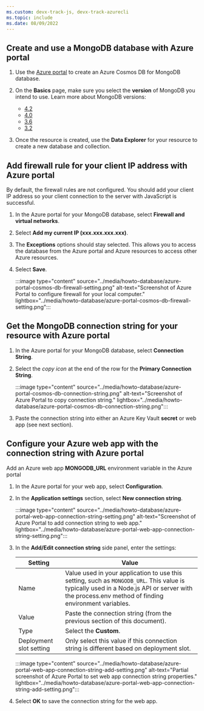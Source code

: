 ```yaml
---
ms.custom: devx-track-js, devx-track-azurecli
ms.topic: include
ms.date: 08/09/2022
---
```


## Create and use a MongoDB database with Azure portal 

1. Use the [Azure portal](https://ms.portal.azure.com/#create/Microsoft.DocumentDB) to create an Azure Cosmos DB for MongoDB database.
2. On the **Basics** page, make sure you select the **version** of MongoDB you intend to use. Learn more about MongoDB versions:
   * [4.2](/azure/cosmos-db/mongodb/feature-support-42)
   * [4.0](/azure/cosmos-db/mongodb/feature-support-40)
   * [3.6](/azure/cosmos-db/mongodb/feature-support-36)
   * [3.2](/azure/cosmos-db/mongodb/feature-support-32)

3. Once the resource is created, use the **Data Explorer** for your resource to create a new database and collection.

## Add firewall rule for your client IP address with Azure portal

By default, the firewall rules are not configured. You should add your client IP address so your client connection to the server with JavaScript is successful.

1. In the Azure portal for your MongoDB database, select **Firewall and virtual networks**.
2. Select **Add my current IP (xxx.xxx.xxx.xxx)**.
3. The **Exceptions** options should stay selected. This allows you to access the database from the Azure portal and Azure resources to access other Azure resources.  
4. Select **Save**.

    :::image type="content" source="../media/howto-database/azure-portal-cosmos-db-firewall-setting.png" alt-text="Screenshot of Azure Portal to configure firewall for your local computer." lightbox="../media/howto-database/azure-portal-cosmos-db-firewall-setting.png":::

## Get the MongoDB connection string for your resource with Azure portal

1. In the Azure portal for your MongoDB database, select **Connection String**.
2. Select the _copy icon_ at the end of the row for the **Primary Connection String**.

    :::image type="content" source="../media/howto-database/azure-portal-cosmos-db-connection-string.png" alt-text="Screenshot of Azure Portal to copy connection string." lightbox="../media/howto-database/azure-portal-cosmos-db-connection-string.png":::

3. Paste the connection string into either an Azure Key Vault **secret** or web app (see next section). 

## Configure your Azure web app with the connection string with Azure portal

Add an Azure web app **MONGODB_URL** environment variable in the Azure portal

1. In the Azure portal for your web app, select **Configuration**.
2. In the **Application settings** section, select **New connection string**.

    :::image type="content" source="../media/howto-database/azure-portal-web-app-connection-string-setting.png" alt-text="Screenshot of Azure Portal to add connection string to web app." lightbox="../media/howto-database/azure-portal-web-app-connection-string-setting.png":::

3. In the **Add/Edit connection string** side panel, enter the settings:

   |Setting|Value|
   |--|--|
   |Name|Value used in your application to use this setting, such as `MONGODB_URL`. This value is typically used in a Node.js API or server with the process.env method of finding environment variables.|
   |Value|Paste the connection string (from the previous section of this document).|
   |Type|Select the **Custom**.|
   |Deployment slot setting|Only select this value if this connection string is different based on deployment slot.|

    :::image type="content" source="../media/howto-database/azure-portal-web-app-connection-string-add-setting.png" alt-text="Partial screenshot of Azure Portal to set web app connection string properties." lightbox="../media/howto-database/azure-portal-web-app-connection-string-add-setting.png":::

4. Select **OK** to save the connection string for the web app.     

